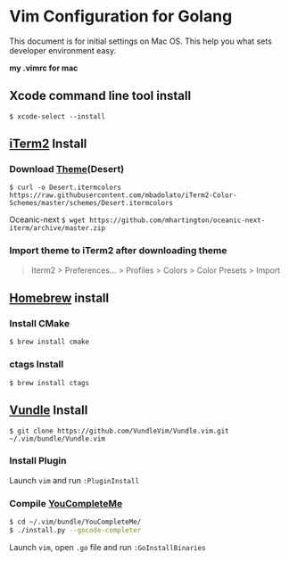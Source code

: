 # Vim Configuration for Golang
This document is for initial settings on Mac OS.
This help you what sets developer environment easy.


**my .vimrc for mac**

## Xcode command line tool install
```$ xcode-select --install```

## [iTerm2](https://www.iterm2.com/) Install

### Download [Theme](http://iterm2colorschemes.com/)(Desert)
```$ curl -o Desert.itermcolors https://raw.githubusercontent.com/mbadolato/iTerm2-Color-Schemes/master/schemes/Desert.itermcolors```

Oceanic-next
```$ wget https://github.com/mhartington/oceanic-next-iterm/archive/master.zip```

### Import theme to iTerm2 after downloading theme
>Iterm2 > Preferences... > Profiles > Colors > Color Presets > Import

## [Homebrew](https://github.com/Homebrew/brew) install
### Install CMake
```$ brew install cmake```

### ctags Install
```$ brew install ctags```

## [Vundle](https://github.com/VundleVim/Vundle.vim) Install
```$ git clone https://github.com/VundleVim/Vundle.vim.git ~/.vim/bundle/Vundle.vim```

### Install Plugin
Launch ```vim``` and run ```:PluginInstall```

### Compile [YouCompleteMe](https://github.com/Valloric/YouCompleteMe)
```sh
$ cd ~/.vim/bundle/YouCompleteMe/
$ ./install.py --gocode-completer
```
Launch ```vim```, open ```.go``` file and run ```:GoInstallBinaries```

